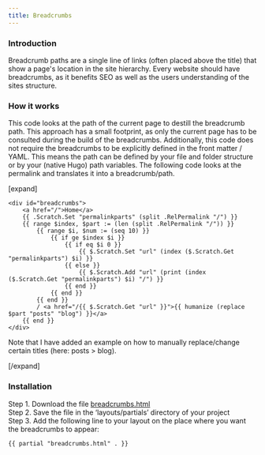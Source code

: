 ```yaml
---
title: Breadcrumbs
---
```


### Introduction

Breadcrumb paths are a single line of links (often placed above the title) that show a page's location in the site hierarchy. Every website should have breadcrumbs, as it benefits SEO as well as the users understanding of the sites structure.

### How it works

This code looks at the path of the current page to destill the breadcrumb path. This approach has a small footprint, as only the current page has to be consulted during the build of the breadcrumbs. Additionally, this code does not require the breadcrumbs to be explicitly defined in the front matter / YAML. This means the path can be defined by your file and folder structure or by your (native Hugo) path variables. The following code looks at the permalink and translates it into a breadcrumb/path.

[expand]

```
<div id="breadcrumbs">
    <a href="/">Home</a>
    {{ .Scratch.Set "permalinkparts" (split .RelPermalink "/") }}
    {{ range $index, $part := (len (split .RelPermalink "/")) }}
        {{ range $i, $num := (seq 10) }}
            {{ if ge $index $i }}
                {{ if eq $i 0 }}
                    {{ $.Scratch.Set "url" (index ($.Scratch.Get "permalinkparts") $i) }}
                {{ else }}
                    {{ $.Scratch.Add "url" (print (index ($.Scratch.Get "permalinkparts") $i) "/") }}
                {{ end }}
            {{ end }}
        {{ end }}
        / <a href="/{{ $.Scratch.Get "url" }}">{{ humanize (replace $part "posts" "blog") }}</a>
    {{ end }}
</div>
```

Note that I have added an example on how to manually replace/change certain titles (here: posts > blog).

[/expand]

### Installation

Step 1. Download the file [breadcrumbs.html](https://raw.githubusercontent.com/jhvanderschee/hugocodex/main/layouts/partials/breadcrumbs.html)
<br />Step 2. Save the file in the ‘layouts/partials’ directory of your project
<br />Step 3. Add the following line to your layout on the place where you want the breadcrumbs to appear:

```
{{ partial "breadcrumbs.html" . }}
```